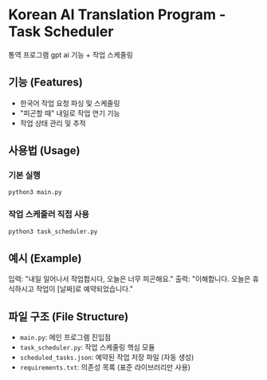 # Korean AI Translation Program - Task Scheduler
통역 프로그램 gpt ai 기능 + 작업 스케줄링

## 기능 (Features)
- 한국어 작업 요청 파싱 및 스케줄링
- "피곤할 때" 내일로 작업 연기 기능
- 작업 상태 관리 및 추적

## 사용법 (Usage)

### 기본 실행
```bash
python3 main.py
```

### 작업 스케줄러 직접 사용
```bash
python3 task_scheduler.py
```

## 예시 (Example)
입력: "내일 일어나서 작업합시다, 오늘은 너무 피곤해요."
출력: "이해합니다. 오늘은 휴식하시고 작업이 [날짜]로 예약되었습니다."

## 파일 구조 (File Structure)
- `main.py`: 메인 프로그램 진입점
- `task_scheduler.py`: 작업 스케줄링 핵심 모듈
- `scheduled_tasks.json`: 예약된 작업 저장 파일 (자동 생성)
- `requirements.txt`: 의존성 목록 (표준 라이브러리만 사용)
